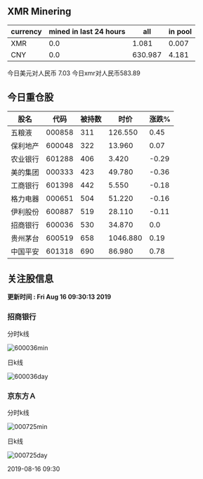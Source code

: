## XMR Minering

|currency|mined in last 24 hours|all|in pool|
|---|---|---|---|
|XMR|0.0|1.081|0.007|
|CNY|0.0|630.987|4.181|

今日美元对人民币 7.03	今日xmr对人民币583.89


## 今日重仓股 

|股名|代码|被持数|时价|涨跌%|
|---|---|---|---|---|
|五粮液|000858|311|126.550|0.45|
|保利地产|600048|322|13.960|0.07|
|农业银行|601288|406|3.420|-0.29|
|美的集团|000333|423|49.780|-0.36|
|工商银行|601398|442|5.550|-0.18|
|格力电器|000651|504|51.220|-0.16|
|伊利股份|600887|519|28.110|-0.11|
|招商银行|600036|530|34.870|0.0|
|贵州茅台|600519|658|1046.880|0.19|
|中国平安|601318|690|86.980|0.78|

## 关注股信息
**更新时间 : Fri Aug 16 09:30:13 2019**
### 招商银行 
分时k线

![600036min](http://image.sinajs.cn/newchart/min/n/sh600036.gif)

日k线

![600036day](http://image.sinajs.cn/newchart/daily/n/sh600036.gif)

### 京东方Ａ 
分时k线

![000725min](http://image.sinajs.cn/newchart/min/n/sz000725.gif)

日k线

![000725day](http://image.sinajs.cn/newchart/daily/n/sz000725.gif)

2019-08-16 09:30